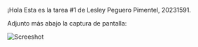 ¡Hola
Esta es la tarea #1 de Lesley Peguero Pimentel, 20231591.

Adjunto más abajo la captura de pantalla:

![Screeshot](Tarea1-ProgWeb)